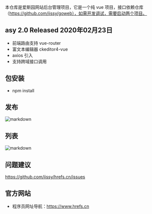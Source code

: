 本仓库是爱斯园网站后台管理项目，它是一个纯 vue 项目，接口依赖仓库（https://github.com/iissy/goweb），如需开发调试，需要启动两个项目。

## asy 2.0 Released 2020年02月23日
+ 前端路由支持 vue-router
+ 富文本编辑器 ckeditor4-vue
+ axios 引入
+ 支持跨域接口调用

## 包安装
+ npm install

## 发布
![markdown](https://github.com/iissy/hrefs.cn/blob/master/images/edit.png "发布图片")

## 列表
![markdown](https://github.com/iissy/hrefs.cn/blob/master/images/list.png "列表图片")

## 问题建议
https://github.com/iissy/hrefs.cn/issues

## 官方网站
+ 程序员网址导航：https://www.hrefs.cn